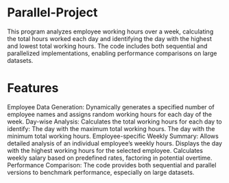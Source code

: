 # Parallel-Project
This program analyzes employee working hours over a week, calculating the total hours worked each day and identifying the day with the highest and lowest total working hours. The code includes both sequential and parallelized implementations, enabling performance comparisons on large datasets.

# Features
Employee Data Generation: Dynamically generates a specified number of employee names and assigns random working hours for each day of the week.
Day-wise Analysis: Calculates the total working hours for each day to identify:
The day with the maximum total working hours.
The day with the minimum total working hours.
Employee-specific Weekly Summary:
Allows detailed analysis of an individual employee’s weekly hours.
Displays the day with the highest working hours for the selected employee.
Calculates weekly salary based on predefined rates, factoring in potential overtime.
Performance Comparison: The code provides both sequential and parallel versions to benchmark performance, especially on large datasets.
